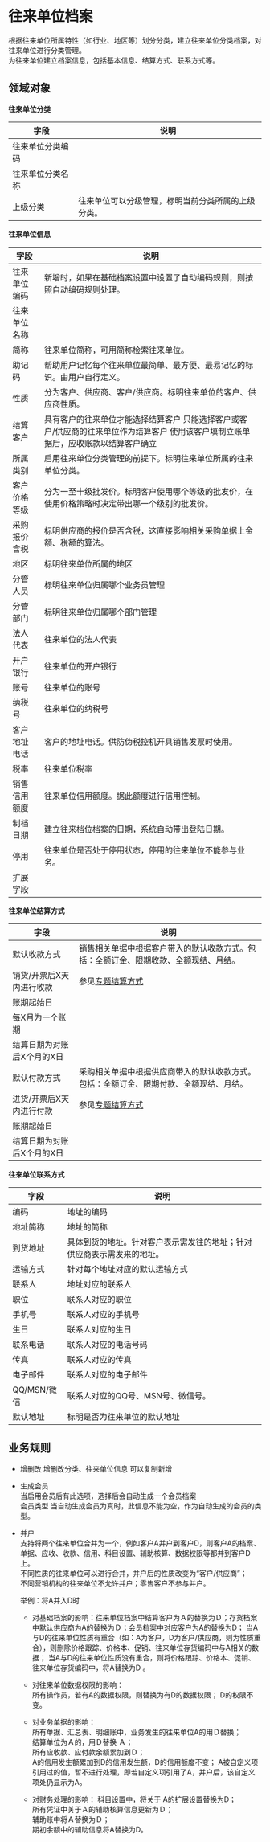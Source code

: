 # 往来单位档案

根据往来单位所属特性（如行业、地区等）划分分类，建立往来单位分类档案，对往来单位进行分类管理。  
为往来单位建立档案信息，包括基本信息、结算方式、联系方式等。

## 领域对象

**往来单位分类**

| 字段          | 说明                                             |
|---------------|--------------------------------------------------|
| 往来单位分类编码 |                                                |
| 往来单位分类名称 |                                                |
| 上级分类	      | 往来单位可以分级管理，标明当前分类所属的上级分类。  |

**往来单位信息**

| 字段          | 说明                                             |
|---------------|--------------------------------------------------|
| 往来单位编码	 | 新增时，如果在基础档案设置中设置了自动编码规则，则按照自动编码规则处理。|
| 往来单位名称	 |                                                                   |
| 简称	        | 往来单位简称，可用简称检索往来单位。                                  |
| 助记码         |	帮助用户记忆每个往来单位最简单、最方便、最易记忆的标识。由用户自行定义。|
| 性质	        | 分为客户、供应商、客户/供应商。标明往来单位的客户、供应商性质。         |
| 结算客户       | 具有客户的往来单位才能选择结算客户  只能选择客户或客户/供应商的往来单位作为结算客户  使用该客户填制立账单据后，应收账款以结算客户确立 |
| 所属类别	     | 启用往来单位分类管理的前提下。标明往来单位所属的往来单位分类。          |
| 客户价格等级	 | 分为一至十级批发价。标明客户使用哪个等级的批发价，在使用价格策略时决定带出哪一个级别的批发价。 |
| 采购报价含税   | 	标明供应商的报价是否含税，这直接影响相关采购单据上金额、税额的算法。    |
| 地区	         | 标明往来单位所属的地区                                               |
| 分管人员	    | 标明往来单位归属哪个业务员管理                                        |
| 分管部门	     | 标明往来单位归属哪个部门管理                                         |
| 法人代表	     | 往来单位的法人代表                                                  |
| 开户银行	     | 往来单位的开户银行                                                   |
| 账号	         | 往来单位的账号                                                      |
| 纳税号	        | 往来单位的纳税号                                                    |
| 客户地址电话	  | 客户的地址电话。供防伪税控机开具销售发票时使用。                       |
| 税率	         | 往来单位税率                                                        |
| 销售信用额度	  | 往来单位信用额度。据此额度进行信用控制。                              |
| 制档日期	     | 建立往来档位档案的日期，系统自动带出登陆日期。                         |
| 停用	         | 往来单位是否处于停用状态，停用的往来单位不能参与业务。                  |
| 扩展字段        |                                                                    |

**往来单位结算方式**

| 字段                     | 说明                                             |
|-------------------------|--------------------------------------------------|
| 默认收款方式	           |   销售相关单据中根据客户带入的默认收款方式。包括：全额订金、限期收款、全额现结、月结。|
| 销货/开票后X天内进行收款	| 参见[专题结算方式][1]                    |
| 账期起始日                |                                                 |
| 每X月为一个账期            |                                                 |
| 结算日期为对账后X个月的X日 |                                         |
| 默认付款方式	             | 采购相关单据中根据供应商带入的默认收款方式。包括：全额订金、限期付款、全额现结、月结。 |
| 进货/开票后X天内进行付款	| 参见[专题结算方式][1]                      |
| 账期起始日               |                                                 |
| 结算日期为对账后X个月的X日 |                                         |

**往来单位联系方式**

| 字段          | 说明                                             |
|---------------|--------------------------------------------------|
| 编码	        | 地址的编码                                         |
| 地址简称	     | 地址的简称                                        |
| 到货地址	     |  具体到货的地址。针对客户表示需发往的地址；针对供应商表示需发来的地址。|
| 运输方式	     | 针对每个地址对应的默认运输方式                      |
| 联系人	       |  地址对应的联系人                                   |
| 职位	        | 联系人对应的职位                                   |
| 手机号        | 	联系人对应的手机号                                  |
| 生日	         |  联系人对应的生日                                  |
| 联系电话       | 	联系人对应的电话号码                               |
| 传真	        | 联系人对应的传真                                     |
| 电子邮件       | 	联系人对应的电子邮件                               |
| QQ/MSN/微信	  | 联系人对应的QQ号、MSN号、微信号。                     |
| 默认地址	     |  标明是否为往来单位的默认地址                        |

[1]: https://github.com/saas-plat/saas-plat-erp/tree/master/base/partner/docs/结算方式.md        "结算方式"

## 业务规则

+ 增删改
  增删改分类、往来单位信息
  可以复制新增

+ 生成会员  
  当启用会员后有此选项，选择后会自动生成一个会员档案  
  会员类型	当自动生成会员为真时，此信息不能为空，作为自动生成的会员的类型。  


+ 并户  
  支持将两个往来单位合并为一个，例如客户A并户到客户D，则客户A的档案、单据、应收、收款、信用、科目设置、辅助核算、数据权限等都并到客户D上。  
  不同性质的往来单位可以进行合并，并户后的性质改变为“客户/供应商”；  
  不同营销机构的往来单位不允许并户；零售客户不参与并户。  


  举例：将A并入D时  

  - 对基础档案的影响：往来单位档案中结算客户为Ａ的替换为Ｄ；存货档案中默认供应商为A的替换为Ｄ；会员档案中对应客户为A的替换为D；
    当A与D的往来单位性质有重合（如：A为客户，D为客户/供应商，则为性质重合），则删除价格跟踪、价格本、促销、往来单位存货编码中与A相关的数据；
    当A与D的往来单位性质没有重合，则将价格跟踪、价格本、促销、往来单位存货编码中，将A替换为D 。  

  - 对往来单位数据权限的影响：  
    所有操作员，若有A的数据权限，则替换为有D的数据权限；
    D的权限不变。  

  - 对业务单据的影响：  
    所有单据、汇总表、明细账中，业务发生的往来单位A的用Ｄ替换；  
    结算单位为Ａ的，用Ｄ替换 Ａ；  
    所有应收款、应付款余额累加到Ｄ；  
    A的信用发生额累加到D的信用发生额，D的信用额度不变；
    A被自定义项引用过的值，暂不进行处理，即若自定义项引用了A，并户后，该自定义项处仍显示为A。

  - 对财务处理的影响：
    科目设置中，将关于 A的扩展设置替换为D；  
    所有凭证中关于Ａ的辅助核算信息更新为Ｄ；  
    辅助账中将Ａ替换为Ｄ；  
    期初余额中的辅助信息将A替换为D。
